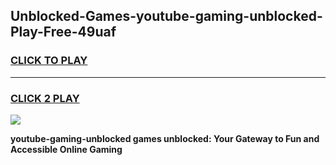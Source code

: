 
## Unblocked-Games-youtube-gaming-unblocked-Play-Free-49uaf
<h3>
<a href="https://premium76.site?title=youtube-gaming-unblocked&ref=12A">CLICK TO PLAY</a></h3>
<hr>

<h3>
<a href="https://premium76.site?title=youtube-gaming-unblocked&ref=12A">CLICK 2 PLAY</a>
  
</h3>

<a href="https://premium76.site?title=youtube-gaming-unblocked&ref=12A"><img src="https://clearcache.store/games.png"></a>


**youtube-gaming-unblocked games unblocked: Your Gateway to Fun and Accessible Online Gaming**
